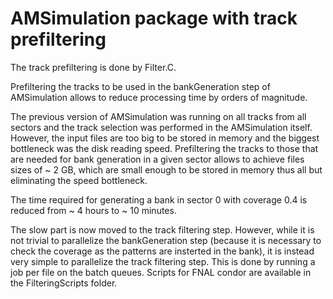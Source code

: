 AMSimulation package with track prefiltering
============================================

The track prefiltering is done by Filter.C.

Prefiltering the tracks to be used in the bankGeneration step of AMSimulation allows to reduce processing time by orders of magnitude.

The previous version of AMSimulation was running on all tracks from all sectors and the track selection was performed in the AMSimulation itself. However, the input files are too big to be stored in memory and the biggest bottleneck was the disk reading speed.
Prefiltering the tracks to those that are needed for bank generation in a given sector allows to achieve files sizes of ~ 2 GB, which are small enough to be stored in memory thus all but eliminating the speed bottleneck.

The time required for generating a bank in sector 0 with coverage 0.4 is reduced from ~ 4 hours to ~ 10 minutes.

The slow part is now moved to the track filtering step. However, while it is not trivial to parallelize the bankGeneration step (because it is necessary to check the coverage as the patterns are insterted in the bank), it is instead very simple to parallelize the track filtering step. This is done by running a job per file on the batch queues. Scripts for FNAL condor are available in the FilteringScripts folder.

